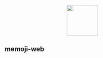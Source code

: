 <h1 align="center"><img src="https://user-images.githubusercontent.com/81815495/124292256-c16aa300-db2b-11eb-90f4-42e71377b84e.jpg" width="100px" heigth="100px"></h1>

## memoji-web


